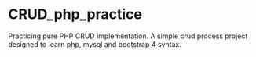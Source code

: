 # CRUD_php_practice
Practicing pure PHP CRUD implementation.
A simple crud process project designed to learn php, mysql and bootstrap 4 syntax.

<!DOCTYPE html>
<html>
<head>
	<title></title>
</head>
<body>
<script src="https://profile.codersrank.io/widget/widget.js"></script>
<codersrank-widget username="joaogutierrre"></codersrank-widget>
</body>
</html>

